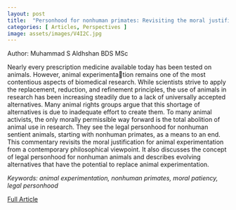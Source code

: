 ```yaml
---
layout: post
title:  "Personhood for nonhuman primates: Revisiting the moral justification for animal experimentation"
categories: [ Articles, Perspectives ]
image: assets/images/V4I2C.jpg
---
```


Author: Muhammad S Aldhshan BDS MSc

Nearly every prescription medicine available today has been tested on animals. However, animal experimentation remains one of the most contentious aspects of biomedical research. While scientists strive to apply the replacement, reduction, and refinement principles, the use of animals in research has been increasing steadily due to a lack of universally accepted alternatives. Many animal rights groups argue that this shortage of alternatives is due to inadequate effort to create them. To many animal activists, the only morally permissible way forward is the total abolition of animal use in research. They see the legal personhood for nonhuman sentient animals, starting with nonhuman primates, as a means to an end. This commentary revisits the moral justification for animal experimentation from a contemporary philosophical viewpoint. It also discusses the concept of legal personhood for nonhuman animals and describes evolving alternatives that have the potential to replace animal experimentation.

_Keywords: animal experimentation, nonhuman primates, moral patiency, legal personhood_

<a href = "/assets/documents/V4I2/V4I2A7.pdf"> Full Article </a>